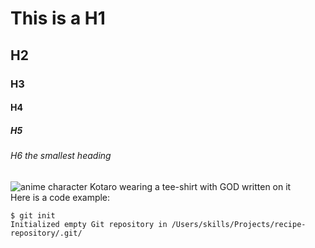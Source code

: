 # This is a H1
## H2
### H3
#### H4
##### H5
###### H6 the smallest heading
![anime character Kotaro wearing a tee-shirt with GOD written on it](https://honeysanime.com/wp-content/uploads/2021/09/kotaro_stand.png)
<br />
Here is a code example:
```
$ git init
Initialized empty Git repository in /Users/skills/Projects/recipe-repository/.git/
```
